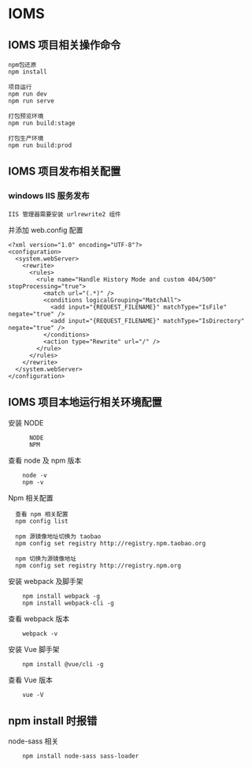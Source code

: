 # IOMS

## IOMS 项目相关操作命令

```
npm包还原
npm install
```

```
项目运行
npm run dev
npm run serve
```

```
打包预览环境
npm run build:stage

打包生产环境
npm run build:prod
```

## IOMS 项目发布相关配置

### windows IIS 服务发布

```
IIS 管理器需要安装 urlrewrite2 组件
```

并添加 web.config 配置

```
<?xml version="1.0" encoding="UTF-8"?>
<configuration>
  <system.webServer>
    <rewrite>
      <rules>
        <rule name="Handle History Mode and custom 404/500" stopProcessing="true">
          <match url="(.*)" />
          <conditions logicalGrouping="MatchAll">
            <add input="{REQUEST_FILENAME}" matchType="IsFile" negate="true" />
            <add input="{REQUEST_FILENAME}" matchType="IsDirectory" negate="true" />
          </conditions>
          <action type="Rewrite" url="/" />
        </rule>
      </rules>
    </rewrite>
  </system.webServer>
</configuration>
```

## IOMS 项目本地运行相关环境配置

安装 NODE

```
      NODE
      NPM
```

查看 node 及 npm 版本

```
    node -v
    npm -v
```

Npm 相关配置

```
  查看 npm 相关配置
  npm config list

  npm 源镜像地址切换为 taobao
  npm config set registry http://registry.npm.taobao.org

  npm 切换为源镜像地址
  npm config set registry http://registry.npm.org
```

安装 webpack 及脚手架

```
    npm install webpack -g
    npm install webpack-cli -g
```

查看 webpack 版本

```
    webpack -v
```

安装 Vue 脚手架

```
    npm install @vue/cli -g
```

查看 Vue 版本

```
    vue -V
```

## npm install 时报错

node-sass 相关

```
    npm install node-sass sass-loader
```
